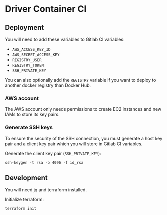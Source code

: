 # Driver Container CI

## Deployment

You will need to add these variables to Gitlab CI variables:

* `AWS_ACCESS_KEY_ID`
* `AWS_SECRET_ACCESS_KEY`
* `REGISTRY_USER`
* `REGISTRY_TOKEN`
* `SSH_PRIVATE_KEY`

You can also optionally add the `REGISTRY` variable if you want to deploy to
another docker registry than Docker Hub.

### AWS account

The AWS account only needs permissions to create EC2 instances and new IAMs to
store its key pairs.

### Generate SSH keys

To ensure the security of the SSH connection, you must generate a host key pair
and a client key pair which you will store in Gitlab CI variables.

Generate the client key pair (`SSH_PRIVATE_KEY`):

```
ssh-keygen -t rsa -b 4096 -f id_rsa
```

## Development

You will need jq and terraform installed.


Initialize terraform:
```sh
terraform init
```
